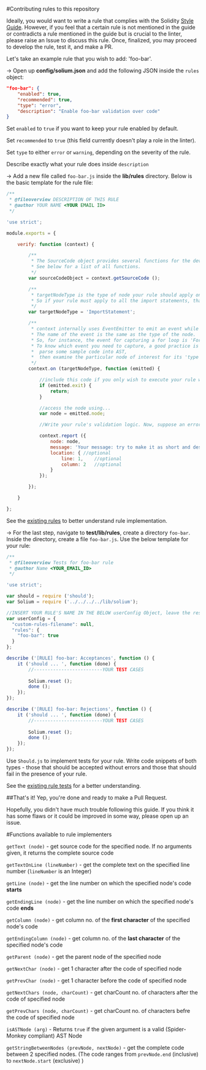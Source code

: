 #Contributing rules to this repository

Ideally, you would want to write a rule that complies with the Solidity [Style Guide](http://solidity.readthedocs.io/en/latest/style-guide.html). However, if you feel that a certain rule is not mentioned in the guide or contradicts a rule mentioned in the guide but is crucial to the linter, please raise an Issue to discuss this rule. Once, finalized, you may proceed to develop the rule, test it, and make a PR.

Let's take an example rule that you wish to add: 'foo-bar'.

-> Open up **config/solium.json** and add the following JSON inside the ```rules``` object:

```json
"foo-bar": {
	"enabled": true,
	"recommended": true,
	"type": "error",
	"description": "Enable foo-bar validation over code"
}
```

Set ```enabled``` to ```true``` if you want to keep your rule enabled by default.

Set ```recommended``` to ```true``` (this field currently doesn't play a role in the linter).

Set ```type``` to either ```error``` or ```warning```, depending on the severity of the rule.

Describe exactly what your rule does inside ```description```

-> Add a new file called ```foo-bar.js``` inside the **lib/rules** directory. Below is the basic template for the rule file:

```js
/**
 * @fileoverview DESCRIPTION OF THIS RULE
 * @author YOUR NAME <YOUR EMAIL ID>
 */

'use strict';

module.exports = {

	verify: function (context) {

		/**
		 * The SourceCode object provides several functions for the developer to make use of.
		 * See below for a list of all functions.
		 */
		var sourceCodeObject = context.getSourceCode ();

		/**
		 * targetNodeType is the type of node your rule should apply on.
		 * So if your rule must apply to all the import statements, that's your target node.
		 */
		var targetNodeType = 'ImportStatement';

		/**
		 * context internally uses EventEmitter to emit an event while entering or leaving a node during the Depth first traversal of the AST
		 * The name of the event is the same as the type of the node.
		 * So, for instance, the event for capturing a for loop is 'ForStatement'.
		 * To know which event you need to capture, a good practice is to install solparse or solidity-parser,
		 *  parse some sample code into AST,
		 *  then examine the particular node of interest for its 'type' field.
		 */
		context.on (targetNodeType, function (emitted) {

			//include this code if you only wish to execute your rule while ENTERING the node
			if (emitted.exit) {
				return;
			}

			//access the node using...
			var node = emitted.node;

			//Write your rule's validation logic. Now, suppose an error has occured:

			context.report ({
				node: node,
				message: 'Your message: try to make it as short and descriptive as possible',
				location: {	//optional
					line: 1,	//optional
					column: 2	//optional
				}
			});

		});

	}

};
```

See the [existing rules](https://github.com/duaraghav8/Solium/tree/master/lib/rules) to better understand rule implementation.

-> For the last step, navigate to **test/lib/rules**, create a directory ```foo-bar```. Inside the directory, create a file ```foo-bar.js```. Use the below template for your rule:

```js
/**
 * @fileoverview Tests for foo-bar rule
 * @author Name <YOUR_EMAIL_ID>
 */

'use strict';

var should = require ('should');
var Solium = require ('../../../../lib/solium');

//INSERT YOUR RULE'S NAME IN THE BELOW userConfig Object, leave the rest of the object untouched
var userConfig = {
  "custom-rules-filename": null,
  "rules": {
    "foo-bar": true
  }
};

describe ('[RULE] foo-bar: Acceptances', function () {
	it ('should ... ', function (done) {
		//-------------------------YOUR TEST CASES
		
		Solium.reset ();
		done ();
	});
});

describe ('[RULE] foo-bar: Rejections', function () {
	it ('should ... ', function (done) {
		//-------------------------YOUR TEST CASES
		
		Solium.reset ();
		done ();
	});
});
```

Use ```Should.js``` to implement tests for your rule. Write code snippets of both types - those that should be accepted without errors and those that should fail in the presence of your rule.

See the [existing rule tests](https://github.com/duaraghav8/Solium/tree/master/test/lib/rules) for a better understanding.

##That's it!
Yep, you're done and ready to make a Pull Request.

Hopefully, you didn't have much trouble following this guide. If you think it has some flaws or it could be improved in some way, please open up an issue.

#Functions available to rule implementers

```getText (node)``` - get source code for the specified node. If no arguments given, it returns the complete source code

```getTextOnLine (lineNumber)``` - get the complete text on the specified line number (```lineNumber``` is an Integer)

```getLine (node)``` - get the line number on which the specified node's code **starts**

```getEndingLine (node)``` - get the line number on which the specified node's code **ends**

```getColumn (node)``` - get column no. of the **first character** of the specified node's code

```getEndingColumn (node)``` - get column no. of the **last character** of the specified node's code

```getParent (node)``` - get the parent node of the specified node

```getNextChar (node)``` - get 1 character after the code of specified node

```getPrevChar (node)``` - get 1 character before the code of specified node

```getNextChars (node, charCount)``` - get charCount no. of characters after the code of specified node

```getPrevChars (node, charCount)``` - get charCount no. of characters befre the code of specified node

```isASTNode (arg)``` - Returns ```true``` if the given argument is a valid (Spider-Monkey compliant) AST Node

```getStringBetweenNodes (prevNode, nextNode)``` - get the complete code between 2 specified nodes. (The code ranges from ```prevNode.end``` (inclusive) to ```nextNode.start``` (exclusive) )
